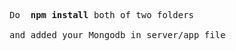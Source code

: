 <pre>

Do <strong> npm install</strong> both of two folders <br/>
and added your Mongodb in server/app file


</pre>

